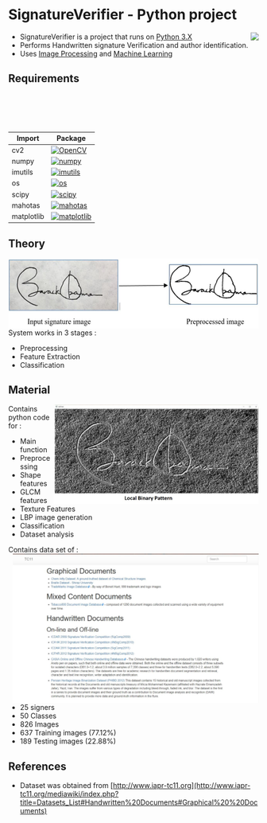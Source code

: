 # SignatureVerifier - Python project

<img src="https://upload.wikimedia.org/wikipedia/commons/thumb/c/c3/Python-logo-notext.svg/2000px-Python-logo-notext.svg.png" height="200"  align="right" style="float:right" />

- SignatureVerifier is a project that runs on [Python 3.X](https://www.python.org/downloads/release/python-366/)
- Performs Handwritten signature Verification and author identification.
- Uses [Image Processing](https://www.tutorialspoint.com/dip/image_processing_introduction.htm) and [Machine Learning](https://www.tutorialspoint.com/machine_learning_with_python/index.html)

  
## Requirements
| Import | Package |
| --- | --- |
| cv2        | [![OpenCV](https://badge.fury.io/py/opencv-python.svg)](https://pypi.org/project/opencv-python/) |
| numpy      | [![numpy](https://badge.fury.io/py/numpy.svg)](https://pypi.org/project/numpy/)                  |
| imutils    | [![imutils](https://badge.fury.io/py/imutils.svg)](https://pypi.org/project/imutils/)            |
| os         | [![os](https://badge.fury.io/py/os-win.svg)](https://pypi.org/project/os-win/)                   |
| scipy      | [![scipy](https://badge.fury.io/py/scipy.svg)](https://pypi.org/project/scipy/)                  |
| mahotas    | [![mahotas](https://badge.fury.io/py/mahotas.svg)](https://pypi.org/project/mahotas/)            |
| matplotlib | [![matplotlib](https://badge.fury.io/py/matplotlib.svg)](https://pypi.org/project/matplotlib/)   |


## Theory

<img src="https://raw.githubusercontent.com/TeeeJaey/SignatureVerifier/master/preProcessing.JPG" height="140"  align="right" style="float:right" />

System works in 3 stages : 
- Preprocessing
- Feature Extraction
- Classification

## Material

<img src="https://raw.githubusercontent.com/TeeeJaey/SignatureVerifier/master/lbp.JPG" height="200"  align="right" style="float:right" />

Contains python code for :
- Main function
- Preprocessing
- Shape features
- GLCM features
- Texture Features
- LBP image generation
- Classification
- Dataset analysis

Contains data set of :
<img src="https://raw.githubusercontent.com/TeeeJaey/SignatureVerifier/master/DataSource.JPG" height="300"  align="right" style="float:right" />
- 25 signers
- 50 Classes
- 826 Images
- 637 Training images (77.12%)
- 189 Testing images (22.88%)

## References 


- Dataset was obtained from [http://www.iapr-tc11.org](http://www.iapr-tc11.org/mediawiki/index.php?title=Datasets_List#Handwritten%20Documents#Graphical%20%20Documents)
